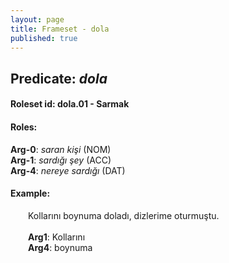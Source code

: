 ```yaml
---
layout: page
title: Frameset - dola
published: true
---
```

<h2>Predicate: <i>dola</i></h2>
<h4>Roleset id: dola.01 - Sarmak<br>
<h4>Roles:</h4>
<b>Arg-0</b>: <i>saran kişi</i>  (NOM) <br>
<b>Arg-1</b>: <i>sardığı şey</i>  (ACC) <br>
<b>Arg-4</b>: <i>nereye sardığı</i>  (DAT) <br>
<h4>Example:</h4>
&emsp;&emsp;Kollarını boynuma doladı, dizlerime oturmuştu.<br><br>
&emsp;&emsp;<b>Arg1</b>:  Kollarını<br>
&emsp;&emsp;<b>Arg4</b>:  boynuma<br>


